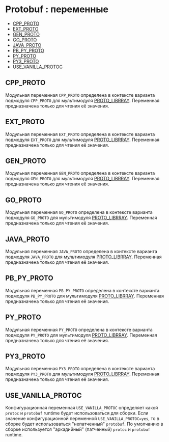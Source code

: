 # Protobuf : переменные

- [CPP_PROTO](#cpp_proto)
- [EXT_PROTO](#ext_proto)
- [GEN_PROTO](#gen_proto)
- [GO_PROTO](#go_proto)
- [JAVA_PROTO](#java_proto)
- [PB_PY_PROTO](#pb_py_proto)
- [PY_PROTO](#py_proto)
- [PY3_PROTO](#py3_proto)
- [USE_VANILLA_PROTOC](#use_vanilla_protoc)

## CPP_PROTO

Модульная переменная `CPP_PROTO` определена в контексте варианта подмодуля `CPP_PROTO` для мультимодуля [PROTO_LIBRRAY](modules.md#proto_library). Переменная предназначена только для чтения её значения.

## EXT_PROTO

Модульная переменная `EXT_PROTO` определена в контексте варианта подмодуля `EXT_PROTO` для мультимодуля [PROTO_LIBRRAY](modules.md#proto_library). Переменная предназначена только для чтения её значения.

## GEN_PROTO

Модульная переменная `GEN_PROTO` определена в контексте варианта подмодуля `GEN_PROTO` для мультимодуля [PROTO_LIBRRAY](modules.md#proto_library). Переменная предназначена только для чтения её значения.

## GO_PROTO

Модульная переменная `GO_PROTO` определена в контексте варианта подмодуля `GO_PROTO` для мультимодуля [PROTO_LIBRRAY](modules.md#proto_library). Переменная предназначена только для чтения её значения.

## JAVA_PROTO

Модульная переменная `JAVA_PROTO` определена в контексте варианта подмодуля `JAVA_PROTO` для мультимодуля [PROTO_LIBRRAY](modules.md#proto_library). Переменная предназначена только для чтения её значения.

## PB_PY_PROTO

Модульная переменная `PB_PY_PROTO` определена в контексте варианта подмодуля `PB_PY_PROTO` для мультимодуля [PROTO_LIBRRAY](modules.md#proto_library). Переменная предназначена только для чтения её значения.

## PY_PROTO

Модульная переменная `PY_PROTO` определена в контексте варианта подмодуля `PY_PROTO` для мультимодуля [PROTO_LIBRRAY](modules.md#proto_library). Переменная предназначена только для чтения её значения.

## PY3_PROTO

Модульная переменная `PY3_PROTO` определена в контексте варианта подмодуля `PY3_PROTO` для мультимодуля [PROTO_LIBRRAY](modules.md#proto_library). Переменная предназначена только для чтения её значения.

## USE_VANILLA_PROTOC

Конфигурационная переменная `USE_VANILLA_PROTOC` определяет какой `protoc` и `protobuf` runtime будет использоваться для сборки. Если значение конфигурационной переменной `USE_VANILLA_PROTOC=yes`, то в сборке будет использоваться "непатченный" `protobuf`. По умолчанию в сборке используется "аркадийный" (патченный) `protoc` и `protobuf` runtime.
